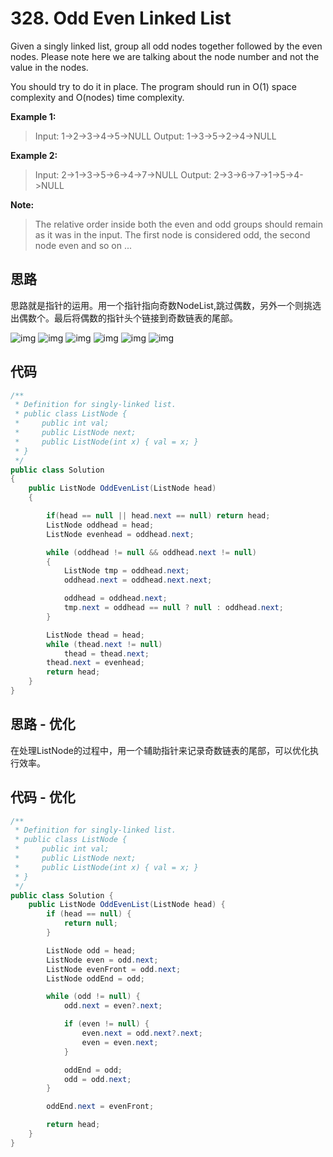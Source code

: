 # 328. Odd Even Linked List

Given a singly linked list, group all odd nodes together followed by the even nodes. Please note here we are talking about the node number and not the value in the nodes.

You should try to do it in place. The program should run in O(1) space complexity and O(nodes) time complexity.

**Example 1:**

> Input: 1->2->3->4->5->NULL
> Output: 1->3->5->2->4->NULL

**Example 2:**

> Input: 2->1->3->5->6->4->7->NULL
> Output: 2->3->6->7->1->5->4->NULL

**Note:**

> The relative order inside both the even and odd groups should remain as it was in the input.
> The first node is considered odd, the second node even and so on ...

## 思路

思路就是指针的运用。用一个指针指向奇数NodeList,跳过偶数，另外一个则挑选出偶数个。最后将偶数的指针头个链接到奇数链表的尾部。

![img](figure1.jpg)
![img](figure2.jpg)
![img](figure3.jpg)
![img](figure4.jpg)
![img](figure5.jpg)
![img](figure6.jpg)

## 代码

```csharp
/**
 * Definition for singly-linked list.
 * public class ListNode {
 *     public int val;
 *     public ListNode next;
 *     public ListNode(int x) { val = x; }
 * }
 */
public class Solution
{
    public ListNode OddEvenList(ListNode head)
    {

        if(head == null || head.next == null) return head;
        ListNode oddhead = head;
        ListNode evenhead = oddhead.next;

        while (oddhead != null && oddhead.next != null)
        {
            ListNode tmp = oddhead.next;
            oddhead.next = oddhead.next.next;

            oddhead = oddhead.next;
            tmp.next = oddhead == null ? null : oddhead.next;
        }

        ListNode thead = head;
        while (thead.next != null)
            thead = thead.next;
        thead.next = evenhead;
        return head;
    }
}
```

## 思路 - 优化

在处理ListNode的过程中，用一个辅助指针来记录奇数链表的尾部，可以优化执行效率。

## 代码 - 优化

```csharp
/**
 * Definition for singly-linked list.
 * public class ListNode {
 *     public int val;
 *     public ListNode next;
 *     public ListNode(int x) { val = x; }
 * }
 */
public class Solution {
    public ListNode OddEvenList(ListNode head) {
        if (head == null) {
            return null;
        }

        ListNode odd = head;
        ListNode even = odd.next;
        ListNode evenFront = odd.next;
        ListNode oddEnd = odd;

        while (odd != null) {
            odd.next = even?.next;

            if (even != null) {
                even.next = odd.next?.next;
                even = even.next;
            }

            oddEnd = odd;
            odd = odd.next;
        }

        oddEnd.next = evenFront;

        return head;
    }
}
```
